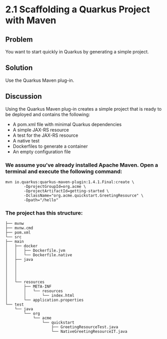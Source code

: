 # 2.1 Scaffolding a Quarkus Project with Maven

## Problem
You want to start quickly in Quarkus by generating a simple project.
## Solution
Use the Quarkus Maven plug-in.
## Discussion
Using the Quarkus Maven plug-in creates a simple project that is ready to be deployed and contains the following:
- A pom.xml file with minimal Quarkus dependencies
- A simple JAX-RS resource
- A test for the JAX-RS resource
- A native test
- Dockerfiles to generate a container
- An empty configuration file

### We assume you’ve already installed Apache Maven. Open a terminal and execute the following command:

````
mvn io.quarkus:quarkus-maven-plugin:1.4.1.Final:create \
        -DprojectGroupId=org.acme \
        -DprojectArtifactId=getting-started \
        -DclassName="org.acme.quickstart.GreetingResource" \
        -Dpath="/hello"

````
### The project has this structure:

``````
├── mvnw
├── mvnw.cmd
├── pom.xml
└── src
├── main
│   ├── docker
│   │   ├── Dockerfile.jvm
│   │   └── Dockerfile.native
│   ├── java
│   │
│   │
│   │
│   │
│   └── resources
│       ├── META-INF
│       │   └── resources
│       │       └── index.html
│       └── application.properties
└── test
    └── java
        └── org
            └── acme
                └── quickstart
                    ├── GreetingResourceTest.java
                    └── NativeGreetingResourceIT.java
``````

